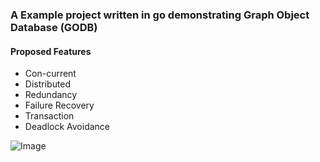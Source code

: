 ### A Example project written in go demonstrating Graph Object Database (GODB)

#### Proposed Features

- Con-current
- Distributed
- Redundancy
- Failure Recovery
- Transaction
- Deadlock Avoidance

![Image](https://github.com/afmjoaa/GODB/assets/32086430/466826bd-713c-45b4-b5f5-1b7fd069eee7)



